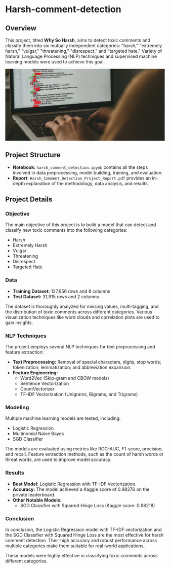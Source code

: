# Harsh-comment-detection

## Overview

This project, titled **Why So Harsh**, aims to detect toxic comments and classify them into six mutually independent categories: "harsh," "extremely harsh," "vulgar," "threatening," "disrespect," and "targeted hate." Variety of Natural Language Processing (NLP) techniques and supervised machine learning models were used to achieve this goal.

![Banner Image](https://github.com/shreyasic77/Harsh-comment-detection/blob/main/harsh_comment_image.jpeg)

## Project Structure

* **Notebook:** `harsh_comment_detection.ipynb` contains all the steps involved in data preprocessing, model building, training, and evaluation.
* **Report:** `Harsh_Comment_Detection_Project_Report.pdf` provides an in-depth explanation of the methodology, data analysis, and results.


## Project Details

### Objective

The main objective of this project is to build a model that can detect and classify new toxic comments into the following categories:

* Harsh
* Extremely Harsh
* Vulgar
* Threatening
* Disrespect
* Targeted Hate

### Data

* **Training Dataset:** 127,656 rows and 8 columns
* **Test Dataset:** 31,915 rows and 2 columns

The dataset is thoroughly analyzed for missing values, multi-tagging, and the distribution of toxic comments across different categories. Various visualization techniques like word clouds and correlation plots are used to gain insights.

### NLP Techniques

The project employs several NLP techniques for text preprocessing and feature extraction:

* **Text Preprocessing:** Removal of special characters, digits, stop words; tokenization; lemmatization; and abbreviation expansion.
* **Feature Engineering:**
  * Word2Vec (Skip-gram and CBOW models)
  * Sentence Vectorization
  * CountVectorizer
  * TF-IDF Vectorization (Unigrams, Bigrams, and Trigrams)

### Modeling

Multiple machine learning models are tested, including:

* Logistic Regression
* Multinomial Naive Bayes
* SGD Classifier

The models are evaluated using metrics like ROC-AUC, F1-score, precision, and recall. Feature extraction methods, such as the count of harsh words or threat words, are used to improve model accuracy.

### Results

* **Best Model:** Logistic Regression with TF-IDF Vectorization.
* **Accuracy:** The model achieved a Kaggle score of 0.98276 on the private leaderboard.
* **Other Notable Models:**
  * SGD Classifier with Squared Hinge Loss (Kaggle score: 0.98218)

### Conclusion
In conclusion, the Logistic Regression model with TF-IDF vectorization and the SGD Classifier with Squared Hinge Loss are the most effective for harsh comment detection. Their high accuracy and robust performance across multiple categories make them suitable for real-world applications.

These models were highly effective in classifying toxic comments across different categories.

  

